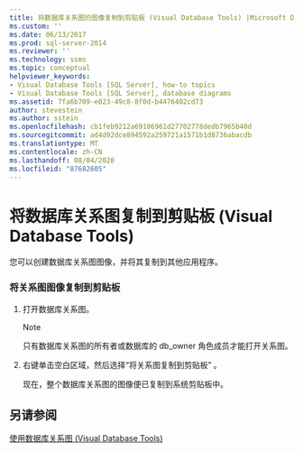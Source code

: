 ```yaml
---
title: 将数据库关系图的图像复制到剪贴板 (Visual Database Tools) |Microsoft Docs
ms.custom: ''
ms.date: 06/13/2017
ms.prod: sql-server-2014
ms.reviewer: ''
ms.technology: ssms
ms.topic: conceptual
helpviewer_keywords:
- Visual Database Tools [SQL Server], how-to topics
- Visual Database Tools [SQL Server], database diagrams
ms.assetid: 7fa6b709-e023-49c8-8f0d-b4476402cd73
author: stevestein
ms.author: sstein
ms.openlocfilehash: cb1feb9212a69106961d27702778dedb7965b40d
ms.sourcegitcommit: ad4d92dce894592a259721a1571b1d8736abacdb
ms.translationtype: MT
ms.contentlocale: zh-CN
ms.lasthandoff: 08/04/2020
ms.locfileid: "87682605"
---
```

# <a name="copy-an-image-of-a-database-diagram-to-the-clipboard-visual-database-tools"></a>将数据库关系图复制到剪贴板 (Visual Database Tools)
  您可以创建数据库关系图图像，并将其复制到其他应用程序。  
  
### <a name="to-copy-a-diagram-image-to-the-clipboard"></a>将关系图图像复制到剪贴板  
  
1.  打开数据库关系图。  
  
    > [!NOTE]  
    >  只有数据库关系图的所有者或数据库的 db_owner 角色成员才能打开关系图。  
  
2.  右键单击空白区域，然后选择“将关系图复制到剪贴板”  。  
  
     现在，整个数据库关系图的图像便已复制到系统剪贴板中。  
  
## <a name="see-also"></a>另请参阅  
 [使用数据库关系图 (Visual Database Tools)](visual-database-tools.md)  
  
  
